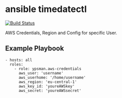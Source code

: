 ansible timedatectl
===================
[![Build Status](https://travis-ci.org/ypsman/ansible-aws-credentials.svg?branch=master)](https://travis-ci.org/ypsman/ansible-aws-credentials)

AWS Credentials, Region and Config for specific User.


Example Playbook
----------------

    - hosts: all
      roles:
        - role: ypsman.aws-credentials
          aws_user: 'username'
          aws_userhome: '/home/username'
          aws_region: 'eu-central-1'
          aws_key_id: 'youreAWSkey'
          aws_secret: 'youreAWSsecret'
